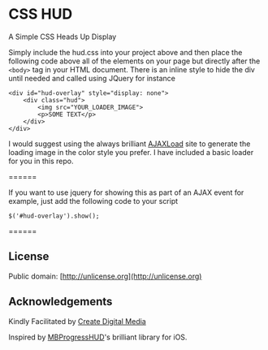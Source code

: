 CSS HUD
=======

A Simple CSS Heads Up Display

Simply include the hud.css into your project above and then place the following code above all of the elements on your page but directly after the `<body>` tag in your HTML document. There is an inline style to hide the div until needed and called using JQuery for instance

	<div id="hud-overlay" style="display: none">
		<div class="hud">
			<img src="YOUR_LOADER_IMAGE">
			<p>SOME TEXT</p>
		</div>
	</div>
	
I would suggest using the always brilliant [AJAXLoad](http://ajaxload.info) site to generate the loading image in the color style you prefer. I have included a basic loader for you in this repo.

======

If you want to use jquery for showing this as part of an AJAX event for example, just add the following code to your script

	$('#hud-overlay').show();

======

## License ##

Public domain: [http://unlicense.org](http://unlicense.org)

## Acknowledgements ##

Kindly Facilitated by [Create Digital Media](http://createdm.com)

Inspired by [MBProgressHUD](https://github.com/jdg/MBProgressHUD)'s brilliant library for iOS.
